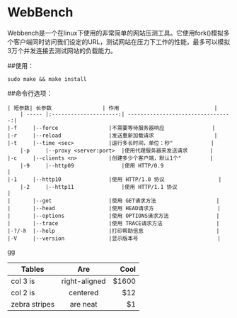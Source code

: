 # WebBench

Webbench是一个在linux下使用的非常简单的网站压测工具。它使用fork()模拟多个客户端同时访问我们设定的URL，测试网站在压力下工作的性能，最多可以模拟3万个并发连接去测试网站的负载能力。

##使用：

	sudo make && make install
  
##命令行选项：

	| 短参数| 长参数                | 作用                              |
        | ----- |:---------------------:| ---------------------------------:|
	|-f     |--force                |不需要等待服务器响应               | 
	|-r     |--reload               |发送重新加载请求                   |
	|-t     |--time <sec>           |运行多长时间，单位：秒"            |
    	|-p     |--proxy <server:port>  |使用代理服务器来发送请求	    |
	|-c     |--clients <n>          |创建多少个客户端，默认1个"         |
     	|-9     |--http09               |使用 HTTP/0.9                      |
	|-1     |--http10               |使用 HTTP/1.0 协议                 |
     	|-2     |--http11               |使用 HTTP/1.1 协议                 |
	|       |--get                  |使用 GET请求方法                   |
	|       |--head                 |使用 HEAD请求方                    |
	|       |--options              |使用 OPTIONS请求方法               |
	|       |--trace                |使用 TRACE请求方法                 |
	|-?/-h  |--help                 |打印帮助信息                       |
	|-V     |--version              |显示版本号                         |
gg

| Tables        | Are           | Cool  |
| ------------- |:-------------:| -----:|
| col 3 is      | right-aligned | $1600 |
| col 2 is      | centered      |   $12 |
| zebra stripes | are neat      |    $1 |
